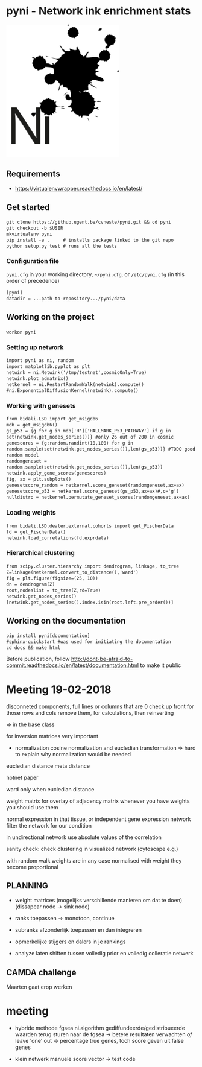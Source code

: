 # pyni - Network ink enrichment stats
<img title="pyni logo" src="ni_logo.svg" width="300">

## Requirements

 - https://virtualenvwrapper.readthedocs.io/en/latest/

## Get started

    git clone https://github.ugent.be/cvneste/pyni.git && cd pyni
    git checkout -b $USER
    mkvirtualenv pyni
    pip install -e .     # installs package linked to the git repo
    python setup.py test # runs all the tests

### Configuration file

`pyni.cfg` in your working directory, `~/pyni.cfg`, or `/etc/pyni.cfg` (in this order of precedence)

    [pyni]
    datadir = ...path-to-repository.../pyni/data

## Working on the project
`workon pyni`

### Setting up network

    import pyni as ni, random
    import matplotlib.pyplot as plt
    netwink = ni.Netwink('/tmp/testnet',cosmicOnly=True)
    netwink.plot_admatrix()
    netkernel = ni.RestartRandomWalk(netwink).compute()    #ni.ExponentialDiffusionKernel(netwink).compute()

### Working with genesets

    from bidali.LSD import get_msigdb6
    mdb = get_msigdb6()
    gs_p53 = {g for g in mdb['H']['HALLMARK_P53_PATHWAY'] if g in set(netwink.get_nodes_series())} #only 26 out of 200 in cosmic
    genescores = {g:random.randint(10,100) for g in random.sample(set(netwink.get_nodes_series()),len(gs_p53))} #TODO good random model
    randomgeneset = random.sample(set(netwink.get_nodes_series()),len(gs_p53))
    netwink.apply_gene_scores(genescores)
    fig, ax = plt.subplots()
    genesetscore_random = netkernel.score_geneset(randomgeneset,ax=ax)
    genesetscore_p53 = netkernel.score_geneset(gs_p53,ax=ax)#,c='g')
    nulldistro = netkernel.permutate_geneset_scores(randomgeneset,ax=ax)

### Loading weights

    from bidali.LSD.dealer.external.cohorts import get_FischerData
    fd = get_FischerData()
    netwink.load_correlations(fd.exprdata)

### Hierarchical clustering

    from scipy.cluster.hierarchy import dendrogram, linkage, to_tree
    Z=linkage(netkernel.convert_to_distance(),'ward')
    fig = plt.figure(figsize=(25, 10))
    dn = dendrogram(Z)
    root,nodeslist = to_tree(Z,rd=True)
    netwink.get_nodes_series()[netwink.get_nodes_series().index.isin(root.left.pre_order())]

## Working on the documentation

    pip install pyni[documentation]
    #sphinx-quickstart #was used for initiating the documentation
    cd docs && make html

Before publication, follow http://dont-be-afraid-to-commit.readthedocs.io/en/latest/documentation.html
to make it public


# Meeting 19-02-2018

disconneted components, full lines or columns that are 0
check up front for those rows and cols
remove them, for calculations, then reinserting

=> in the base class

for inversion matrices very important

* normalization
cosine normalization and eucledian transformation
=> hard to explain why normalization would be needed

eucledian distance
meta distance

hotnet paper

ward only when eucledian distance

weight matrix for overlay of adjacency matrix
whenever you have weights you should use them

normal expression in that tissue, or independent
  gene expression network
filter the network for our condition

in undirectional network use absolute values of the correlation

sanity check: check clustering in
visualized network (cytoscape e.g.)

with random walk weights are in any case normalised
with weight they become proportional

PLANNING
--------
- weight matrices (mogelijks verschillende manieren om dat te doen) (dissapear node -> sink node)

- ranks toepassen -> monotoon, continue
 - subranks afzonderlijk toepassen en dan integreren

- opmerkelijke stijgers en dalers in je rankings

- analyze laten shiften tussen volledig prior en volledig colleratie netwerk

CAMDA challenge
---------------
Maarten gaat erop werken

# meeting

- hybride methode fgsea ni.algorithm
gediffundeerde/gedistribueerde waarden terug sturen naar de fgsea -> betere resultaten verwachten
*of* leave 'one' out -> percentage true genes, toch score geven uit false genes

- klein netwerk manuele score vector -> test code